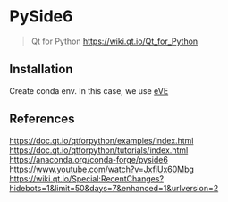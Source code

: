 # PySide6
> Qt for Python
> https://wiki.qt.io/Qt_for_Python

## Installation
Create conda env. In this case, we use [eVE](../conda/create-virtual-environments/eVE.yml)

## References 
https://doc.qt.io/qtforpython/examples/index.html   
https://doc.qt.io/qtforpython/tutorials/index.html  
https://anaconda.org/conda-forge/pyside6   
https://www.youtube.com/watch?v=JxfiUx60Mbg      
https://wiki.qt.io/Special:RecentChanges?hidebots=1&limit=50&days=7&enhanced=1&urlversion=2   


